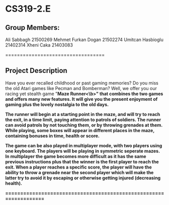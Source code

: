 # CS319-2.E
## Group Members:

Ali Sabbagh 21500269
Mehmet Furkan Dogan 21502274
Umitcan Hasbioglu 21402314
Xheni Caka 21403083

==================================


## Project Description

Have you ever recalled childhood or past gaming memories?
Do you miss the old Atari games like Pecman and Bomberman?
Well, we offer you our racing yet stealth game "<b>Maze Runner<\b>" that combines the two games and offers many new features. It will give you the present enjoyment of gaming plus the lovely nostalgia to the old days.

The runner will begin at a starting point in the maze, and will try to reach the exit, in a time limit, paying attention to patrols of soldiers. The runner can avoid patrols by not touching them, or by throwing grenades at them.
While playing, some boxes will appear in different places in the maze, containing bonuses in time, health or score.

The game can be also played in multiplayer mode, with two players using one keyboard.
The players will be playing in symmetric seperate mazes. In multiplayer the game becomes more difficult as it has the same previous instructions plus that the winner is the first player to reach the exit. When a player reaches a specific score, the player will have the ability to throw a grenade near the second player which will make the latter try to avoid it by escaping or otherwise getting injured (decreasing health).

==================================================================



